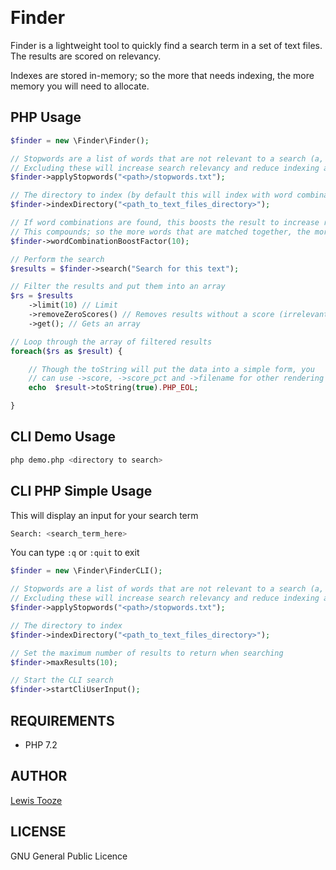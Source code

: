 ﻿﻿﻿﻿
# Finder

Finder is a lightweight tool to quickly find a search term in a set of text files. The results are scored on relevancy.

Indexes are stored in-memory; so the more that needs indexing, the more memory you will need to allocate.

## PHP  Usage
```php
$finder = new \Finder\Finder();

// Stopwords are a list of words that are not relevant to a search (a, and, to, the)
// Excluding these will increase search relevancy and reduce indexing and search times.
$finder->applyStopwords("<path>/stopwords.txt");

// The directory to index (by default this will index with word combinations of up to 5)
$finder->indexDirectory("<path_to_text_files_directory>");

// If word combinations are found, this boosts the result to increase relevancy.
// This compounds; so the more words that are matched together, the more the score will be boosted
$finder->wordCombinationBoostFactor(10);

// Perform the search
$results = $finder->search("Search for this text");

// Filter the results and put them into an array
$rs = $results
	->limit(10) // Limit
	->removeZeroScores() // Removes results without a score (irrelevant results)
	->get(); // Gets an array

// Loop through the array of filtered results
foreach($rs as $result) {

	// Though the toString will put the data into a simple form, you
	// can use ->score, ->score_pct and ->filename for other rendering purposes
	echo  $result->toString(true).PHP_EOL;

}
```

## CLI Demo Usage
```sh
php demo.php <directory to search>
```

## CLI PHP Simple Usage
This will display an input for your search term

```sh
Search: <search_term_here>
```
You can type `:q` or `:quit` to exit


```php
$finder = new \Finder\FinderCLI();

// Stopwords are a list of words that are not relevant to a search (a, and, to, the)
// Excluding these will increase search relevancy and reduce indexing and search times.
$finder->applyStopwords("<path>/stopwords.txt");

// The directory to index
$finder->indexDirectory("<path_to_text_files_directory>");

// Set the maximum number of results to return when searching
$finder->maxResults(10);

// Start the CLI search
$finder->startCliUserInput();
````

## REQUIREMENTS
- PHP 7.2

## AUTHOR
[Lewis Tooze](https://twitter.com/lewis_2z)

## LICENSE
GNU General Public Licence






